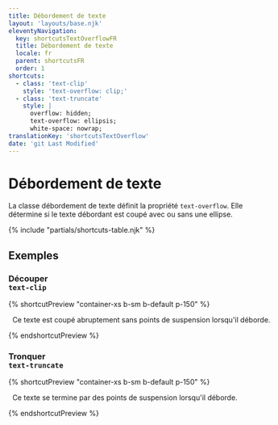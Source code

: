 ```yaml
---
title: Débordement de texte
layout: 'layouts/base.njk'
eleventyNavigation:
  key: shortcutsTextOverflowFR
  title: Débordement de texte
  locale: fr
  parent: shortcutsFR
  order: 1
shortcuts:
  - class: 'text-clip'
    style: 'text-overflow: clip;'
  - class: 'text-truncate'
    style: |
      overflow: hidden;
      text-overflow: ellipsis;
      white-space: nowrap;
translationKey: 'shortcutsTextOverflow'
date: 'git Last Modified'
---
```


# Débordement de texte

La classe débordement de texte définit la propriété `text-overflow`. Elle détermine si le texte débordant est coupé avec ou sans une ellipse.

{% include "partials/shortcuts-table.njk" %}

## Exemples

### Découper<br/>`text-clip`

{% shortcutPreview "container-xs b-sm b-default p-150" %}

<p class="overflow-hidden text-clip" style="white-space: nowrap;">
  Ce texte est coupé abruptement sans points de suspension lorsqu'il déborde.
</p>
{% endshortcutPreview %}

### Tronquer<br/>`text-truncate`

{% shortcutPreview "container-xs b-sm b-default p-150" %}

<p class="text-truncate">
  Ce texte se termine par des points de suspension lorsqu'il déborde.
</p>
{% endshortcutPreview %}
